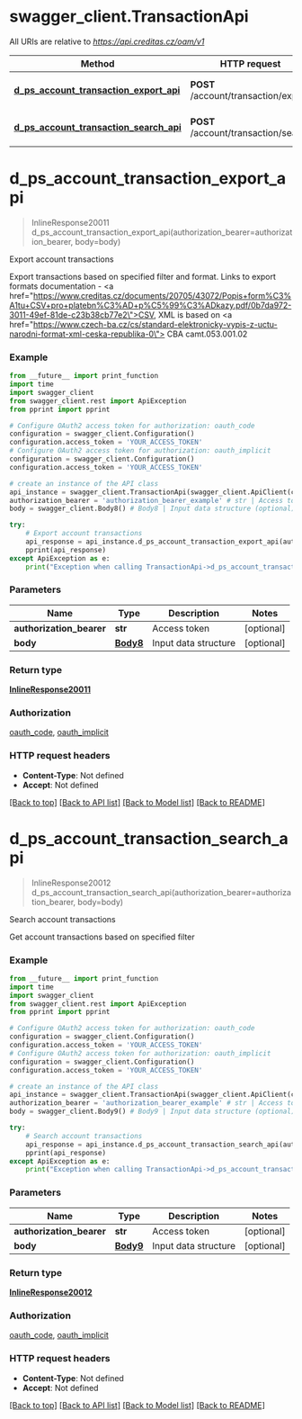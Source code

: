 # swagger_client.TransactionApi

All URIs are relative to *https://api.creditas.cz/oam/v1*

Method | HTTP request | Description
------------- | ------------- | -------------
[**d_ps_account_transaction_export_api**](TransactionApi.md#d_ps_account_transaction_export_api) | **POST** /account/transaction/export | Export account transactions
[**d_ps_account_transaction_search_api**](TransactionApi.md#d_ps_account_transaction_search_api) | **POST** /account/transaction/search | Search account transactions


# **d_ps_account_transaction_export_api**
> InlineResponse20011 d_ps_account_transaction_export_api(authorization_bearer=authorization_bearer, body=body)

Export account transactions

Export transactions based on specified filter and format. Links to export formats documentation - <a href=\"https://www.creditas.cz/documents/20705/43072/Popis+form%C3%A1tu+CSV+pro+platebn%C3%AD+p%C5%99%C3%ADkazy.pdf/0b7da972-3011-49ef-81de-c23b38cb77e2\">CSV</a>, XML is based on <a href=\"https://www.czech-ba.cz/cs/standard-elektronicky-vypis-z-uctu-narodni-format-xml-ceska-republika-0\"> CBA camt.053.001.02</a>

### Example
```python
from __future__ import print_function
import time
import swagger_client
from swagger_client.rest import ApiException
from pprint import pprint

# Configure OAuth2 access token for authorization: oauth_code
configuration = swagger_client.Configuration()
configuration.access_token = 'YOUR_ACCESS_TOKEN'
# Configure OAuth2 access token for authorization: oauth_implicit
configuration = swagger_client.Configuration()
configuration.access_token = 'YOUR_ACCESS_TOKEN'

# create an instance of the API class
api_instance = swagger_client.TransactionApi(swagger_client.ApiClient(configuration))
authorization_bearer = 'authorization_bearer_example' # str | Access token (optional)
body = swagger_client.Body8() # Body8 | Input data structure (optional)

try:
    # Export account transactions
    api_response = api_instance.d_ps_account_transaction_export_api(authorization_bearer=authorization_bearer, body=body)
    pprint(api_response)
except ApiException as e:
    print("Exception when calling TransactionApi->d_ps_account_transaction_export_api: %s\n" % e)
```

### Parameters

Name | Type | Description  | Notes
------------- | ------------- | ------------- | -------------
 **authorization_bearer** | **str**| Access token | [optional] 
 **body** | [**Body8**](Body8.md)| Input data structure | [optional] 

### Return type

[**InlineResponse20011**](InlineResponse20011.md)

### Authorization

[oauth_code](../README.md#oauth_code), [oauth_implicit](../README.md#oauth_implicit)

### HTTP request headers

 - **Content-Type**: Not defined
 - **Accept**: Not defined

[[Back to top]](#) [[Back to API list]](../README.md#documentation-for-api-endpoints) [[Back to Model list]](../README.md#documentation-for-models) [[Back to README]](../README.md)

# **d_ps_account_transaction_search_api**
> InlineResponse20012 d_ps_account_transaction_search_api(authorization_bearer=authorization_bearer, body=body)

Search account transactions

Get account transactions based on specified filter

### Example
```python
from __future__ import print_function
import time
import swagger_client
from swagger_client.rest import ApiException
from pprint import pprint

# Configure OAuth2 access token for authorization: oauth_code
configuration = swagger_client.Configuration()
configuration.access_token = 'YOUR_ACCESS_TOKEN'
# Configure OAuth2 access token for authorization: oauth_implicit
configuration = swagger_client.Configuration()
configuration.access_token = 'YOUR_ACCESS_TOKEN'

# create an instance of the API class
api_instance = swagger_client.TransactionApi(swagger_client.ApiClient(configuration))
authorization_bearer = 'authorization_bearer_example' # str | Access token (optional)
body = swagger_client.Body9() # Body9 | Input data structure (optional)

try:
    # Search account transactions
    api_response = api_instance.d_ps_account_transaction_search_api(authorization_bearer=authorization_bearer, body=body)
    pprint(api_response)
except ApiException as e:
    print("Exception when calling TransactionApi->d_ps_account_transaction_search_api: %s\n" % e)
```

### Parameters

Name | Type | Description  | Notes
------------- | ------------- | ------------- | -------------
 **authorization_bearer** | **str**| Access token | [optional] 
 **body** | [**Body9**](Body9.md)| Input data structure | [optional] 

### Return type

[**InlineResponse20012**](InlineResponse20012.md)

### Authorization

[oauth_code](../README.md#oauth_code), [oauth_implicit](../README.md#oauth_implicit)

### HTTP request headers

 - **Content-Type**: Not defined
 - **Accept**: Not defined

[[Back to top]](#) [[Back to API list]](../README.md#documentation-for-api-endpoints) [[Back to Model list]](../README.md#documentation-for-models) [[Back to README]](../README.md)

